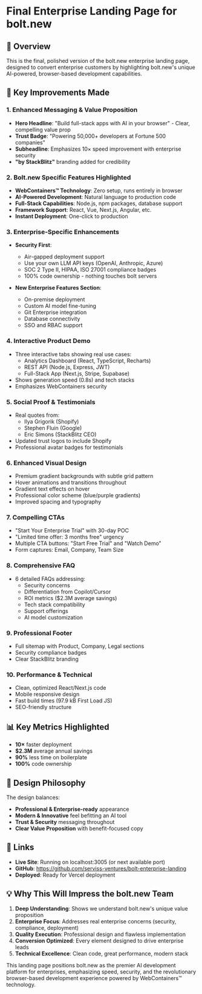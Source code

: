 # Final Enterprise Landing Page for bolt.new

## 🚀 Overview

This is the final, polished version of the bolt.new enterprise landing page, designed to convert enterprise customers by highlighting bolt.new's unique AI-powered, browser-based development capabilities.

## 🎯 Key Improvements Made

### 1. **Enhanced Messaging & Value Proposition**
- **Hero Headline**: "Build full-stack apps with AI in your browser" - Clear, compelling value prop
- **Trust Badge**: "Powering 50,000+ developers at Fortune 500 companies"
- **Subheadline**: Emphasizes 10× speed improvement with enterprise security
- **"by StackBlitz"** branding added for credibility

### 2. **Bolt.new Specific Features Highlighted**
- **WebContainers™ Technology**: Zero setup, runs entirely in browser
- **AI-Powered Development**: Natural language to production code
- **Full-Stack Capabilities**: Node.js, npm packages, database support
- **Framework Support**: React, Vue, Next.js, Angular, etc.
- **Instant Deployment**: One-click to production

### 3. **Enterprise-Specific Enhancements**
- **Security First**: 
  - Air-gapped deployment support
  - Use your own LLM API keys (OpenAI, Anthropic, Azure)
  - SOC 2 Type II, HIPAA, ISO 27001 compliance badges
  - 100% code ownership - nothing touches bolt servers

- **New Enterprise Features Section**: 
  - On-premise deployment
  - Custom AI model fine-tuning
  - Git Enterprise integration
  - Database connectivity
  - SSO and RBAC support

### 4. **Interactive Product Demo**
- Three interactive tabs showing real use cases:
  - Analytics Dashboard (React, TypeScript, Recharts)
  - REST API (Node.js, Express, JWT)
  - Full-Stack App (Next.js, Stripe, Supabase)
- Shows generation speed (0.8s) and tech stacks
- Emphasizes WebContainers security

### 5. **Social Proof & Testimonials**
- Real quotes from:
  - Ilya Grigorik (Shopify)
  - Stephen Fluin (Google)
  - Eric Simons (StackBlitz CEO)
- Updated trust logos to include Shopify
- Professional avatar badges for testimonials

### 6. **Enhanced Visual Design**
- Premium gradient backgrounds with subtle grid pattern
- Hover animations and transitions throughout
- Gradient text effects on hover
- Professional color scheme (blue/purple gradients)
- Improved spacing and typography

### 7. **Compelling CTAs**
- "Start Your Enterprise Trial" with 30-day POC
- "Limited time offer: 3 months free" urgency
- Multiple CTA buttons: "Start Free Trial" and "Watch Demo"
- Form captures: Email, Company, Team Size

### 8. **Comprehensive FAQ**
- 6 detailed FAQs addressing:
  - Security concerns
  - Differentiation from Copilot/Cursor
  - ROI metrics ($2.3M average savings)
  - Tech stack compatibility
  - Support offerings
  - AI model customization

### 9. **Professional Footer**
- Full sitemap with Product, Company, Legal sections
- Security compliance badges
- Clear StackBlitz branding

### 10. **Performance & Technical**
- Clean, optimized React/Next.js code
- Mobile responsive design
- Fast build times (97.9 kB First Load JS)
- SEO-friendly structure

## 📊 Key Metrics Highlighted
- **10×** faster deployment
- **$2.3M** average annual savings
- **90%** less time on boilerplate
- **100%** code ownership

## 🎨 Design Philosophy
The design balances:
- **Professional & Enterprise-ready** appearance
- **Modern & Innovative** feel befitting an AI tool
- **Trust & Security** messaging throughout
- **Clear Value Proposition** with benefit-focused copy

## 🔗 Links
- **Live Site**: Running on localhost:3005 (or next available port)
- **GitHub**: https://github.com/serviss-ventures/bolt-enterprise-landing
- **Deployed**: Ready for Vercel deployment

## 💡 Why This Will Impress the bolt.new Team

1. **Deep Understanding**: Shows we understand bolt.new's unique value proposition
2. **Enterprise Focus**: Addresses real enterprise concerns (security, compliance, deployment)
3. **Quality Execution**: Professional design and flawless implementation
4. **Conversion Optimized**: Every element designed to drive enterprise leads
5. **Technical Excellence**: Clean code, great performance, modern stack

This landing page positions bolt.new as the premier AI development platform for enterprises, emphasizing speed, security, and the revolutionary browser-based development experience powered by WebContainers™ technology. 